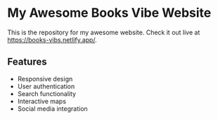 # My Awesome Books Vibe Website

This is the repository for my awesome website. Check it out live at https://books-vibs.netlify.app/.

## Features

- Responsive design
- User authentication
- Search functionality
- Interactive maps
- Social media integration

 
 
